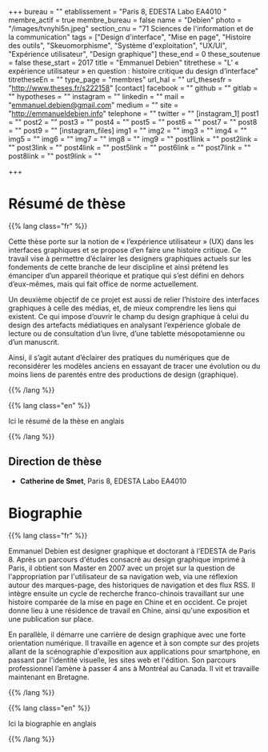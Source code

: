 +++
bureau = ""
etablissement = "Paris 8, EDESTA Labo EA4010 "
membre_actif = true
membre_bureau = false
name = "Debien"
photo = "/images/tvnyhi5n.jpeg"
section_cnu = "71 Sciences de l'information et de la communication"
tags = ["Design d'interface", "Mise en page", "Histoire des outils", "Skeuomorphisme", "Système d'exploitation", "UX/UI", "Expérience utilisateur", "Design graphique"]
these_end = 0
these_soutenue = false
these_start = 2017
title = "Emmanuel Debien"
titrethese = "L’ « expérience utilisateur » en question : histoire critique du design d’interface"
titretheseEn = ""
type_page = "membres"
url_hal = ""
url_thesesfr = "http://www.theses.fr/s222158"
[contact]
facebook = ""
github = ""
gitlab = ""
hypotheses = ""
instagram = ""
linkedin = ""
mail = "emmanuel.debien@gmail.com"
medium = ""
site = "http://emmanueldebien.info"
telephone = ""
twitter = ""
[instagram_1]
post1 = ""
post2 = ""
post3 = ""
post4 = ""
post5 = ""
post6 = ""
post7 = ""
post8 = ""
post9 = ""
[instagram_files]
img1 = ""
img2 = ""
img3 = ""
img4 = ""
img5 = ""
img6 = ""
img7 = ""
img8 = ""
img9 = ""
post1link = ""
post2link = ""
post3link = ""
post4link = ""
post5link = ""
post6link = ""
post7link = ""
post8link = ""
post9link = ""

+++

<!-- Supprimer les parties non remplies (supprimer les blocks de lang s'il n'y a pas deux langues). Tu es libre d'ajouter ce que tu veux à cette partie -->

# Résumé de thèse

{{% lang class="fr" %}}

Cette thèse porte sur la notion de « l’expérience utilisateur » (UX) dans les interfaces graphiques et se propose d’en faire une histoire critique. Ce travail vise à permettre d’éclairer les designers graphiques actuels sur les fondements de cette branche de leur discipline et ainsi prétend les émanciper d’un appareil théorique et pratique qui s’est défini en dehors d’eux-mêmes, mais qui fait office de norme actuellement.

Un deuxième objectif de ce projet est aussi de relier l’histoire des interfaces graphiques à celle des médias, et, de mieux comprendre les liens qui existent. Ce qui impose d’ouvrir le champ du design graphique à celui du design des artefacts médiatiques en analysant l’expérience globale de lecture ou de consultation d’un livre, d’une tablette mésopotamienne ou d’un manuscrit.

Ainsi, il s’agit autant d’éclairer des pratiques du numériques que de reconsidérer les modèles anciens en essayant de tracer une évolution ou du moins liens de parentés entre des productions de design (graphique).

{{% /lang %}}

{{% lang class="en" %}}

Ici le résumé de la thèse en anglais

{{% /lang %}}

## Direction de thèse

* **Catherine de Smet**, Paris 8, EDESTA Labo EA4010

# Biographie

{{% lang class="fr" %}}

Emmanuel Debien est designer graphique et doctorant à l’EDESTA de Paris 8. Après un parcours d'études consacré au design graphique imprimé à Paris, il obtient son Master en 2007 avec un projet sur la question de l'appropriation par l'utilisateur de sa navigation web, via une réflexion autour des marques-page, des historiques de navigation et des flux RSS. Il intègre ensuite un cycle de recherche franco-chinois travaillant sur une histoire comparée de la mise en page en Chine et en occident. Ce projet donne lieu à une résidence de travail en Chine, ainsi qu'une exposition et une publication sur place.

En parallèle, il démarre une carrière de design graphique avec une forte orientation numérique. Il travaille en agence et à son compte sur des projets allant de la scénographie d'exposition aux applications pour smartphone, en passant par l'identité visuelle, les sites web et l'édition. Son parcours professionnel l’amène à passer 4 ans à Montréal au Canada. Il vit et travaille maintenant en Bretagne.

{{% /lang %}}

{{% lang class="en" %}}

Ici la biographie en anglais

{{% /lang %}}